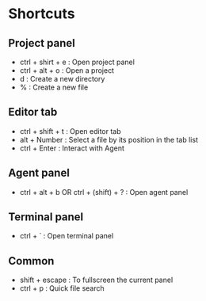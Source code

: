 # Shortcuts

## Project panel
- ctrl + shirt + e : Open project panel
- ctrl + alt + o :  Open a project
- d : Create a new directory
- % : Create a new file

## Editor tab
- ctrl + shift + t : Open editor tab
- alt + Number : Select a file by its position in the tab list
- ctrl + Enter : Interact with Agent

## Agent panel
- ctrl + alt + b OR ctrl + (shift) + ? : Open agent panel

## Terminal panel
- ctrl + ` : Open terminal panel

## Common
- shift + escape : To fullscreen the current panel
- ctrl + p : Quick file search
